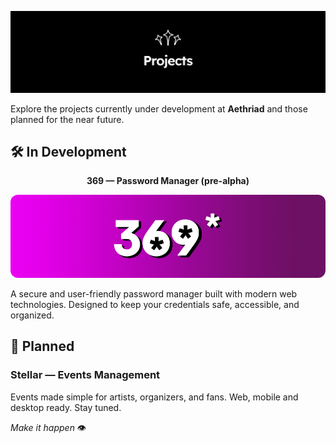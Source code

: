 <p align="center">
  <img src="https://github.com/Aethriad/Aethriad/blob/main/img/headers/projects.png"/>
</p>

Explore the projects currently under development at **Aethriad** and those planned for the near future.


## 🛠️ In Development

<p align="center"><strong>369 — Password Manager (pre-alpha)</strong></p>

<p align="center">
  <a href="https://369-password-manager.vercel.app/" target="_blank">
    <img src="https://github.com/Aethriad/Aethriad/blob/main/img/projects/369project.png" width="700" style="border-radius: 12px;" />
  </a>
</p>


A secure and user-friendly password manager built with modern web technologies. Designed to keep your credentials safe, accessible, and organized.


## 🧭 Planned

### Stellar — Events Management

Events made simple for artists, organizers, and fans. Web, mobile and desktop ready. Stay tuned.


*Make it happen* 👁️
